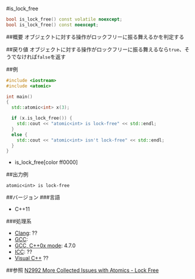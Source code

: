 #is_lock_free
```cpp
bool is_lock_free() const volatile noexcept;
bool is_lock_free() const noexcept;
```

##概要
オブジェクトに対する操作がロックフリーに振る舞えるかを判定する


##戻り値
オブジェクトに対する操作がロックフリーに振る舞えるなら`true`、そうでなければ`false`を返す


##例
```cpp
#include <iostream>
#include <atomic>

int main()
{
  std::atomic<int> x(3);

  if (x.is_lock_free()) {
    std::cout << "atomic<int> is lock-free" << std::endl;
  }
  else {
    std::cout << "atomic<int> isn't lock-free" << std::endl;
  }
}
```
* is_lock_free[color ff0000]


##出力例
```
atomic<int> is lock-free
```


##バージョン
###言語
- C++11

###処理系
- [Clang](/implementation#clang.md): ??
- [GCC](/implementation#gcc.md): 
- [GCC, C++0x mode](/implementation#gcc.md): 4.7.0
- [ICC](/implementation#icc.md): ??
- [Visual C++](/implementation#visual_cpp.md) ??


##参照
[N2992 More Collected Issues with Atomics - Lock Free](http://www.open-std.org/jtc1/sc22/wg21/docs/papers/2009/n2992.htm#lockfree)

